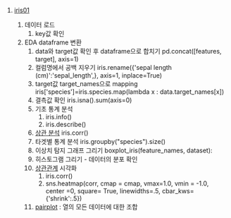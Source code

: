

1. [iris01]()

   1. 데이터 로드
      1. key값 확인
   2. EDA dataframe 변환
      1. data와 target값 확인 후 dataframe으로 합치기 pd.concat([features, target], axis=1)
      2. 컬럼명에서 공백 지우기 iris.rename({'sepal length (cm)':'sepal_length',}, axis=1, inplace=True)
      3. target값 target_names으로 mapping iris['species']=iris.species.map(lambda x : data.target_names[x])
      4. 결측값 확인 iris.isna().sum(axis=0)
      5. 기초 통계 분석
         1. iris.info()
         2. iris.describe()
      6. [상관 분석]() iris.corr()
      7. 타겟별 통계 분석 iris.groupby("species").size() 
      8. 이상치 탐지 그래프 그리기 boxplot_iris(feature_names, dataset):
      9. 히스토그램 그리기 - 데이터의 분포 확인
      10. [상관관계]() 시각화 
          1. iris.corr()
          2. sns.heatmap(corr, cmap = cmap, vmax=1.0, vmin = -1.0, center =0, square= True, linewidths=.5, cbar_kws={'shrink':.5})
      11. [pairplot]() : 열의 모든 데이터에 대한 조합
   
   